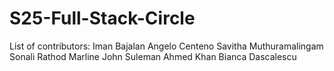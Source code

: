 # S25-Full-Stack-Circle

List of contributors:
Iman Bajalan
Angelo Centeno
Savitha Muthuramalingam
Sonali Rathod
Marline John
Suleman Ahmed Khan
Bianca Dascalescu
